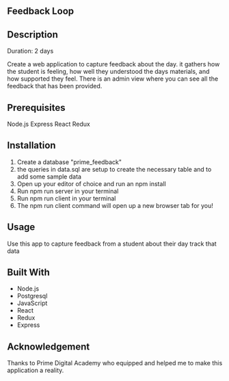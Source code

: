 ## Feedback Loop

## Description
Duration: 2 days

Create a web application to capture feedback about the day. it gathers how  the student is feeling, how well they understood the days materials, and how supported they feel.
There is an admin view where you can see all the feedback that has been provided.

## Prerequisites 
Node.js
Express
React
Redux

## Installation

1. Create a database "prime_feedback"
2. the queries in data.sql are setup to create the necessary table and to add some sample data
3. Open up your editor of choice and run an npm install
4. Run npm run server in your terminal
5. Run npm run client in your terminal
6. The npm run client command will open up a new browser tab for you!

## Usage
Use this app to capture feedback from a student about their day track that data

## Built With
- Node.js
- Postgresql
- JavaScript
- React
- Redux
- Express

## Acknowledgement
Thanks to Prime Digital Academy who equipped and helped me to make this application a reality.
